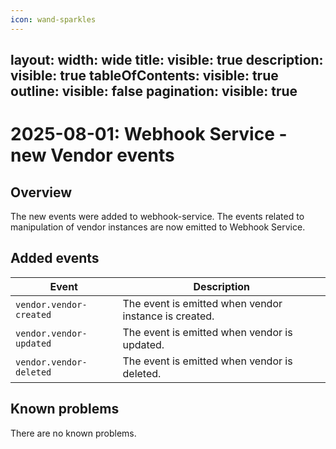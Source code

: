 ```yaml
---
icon: wand-sparkles
---
```

layout:
   width: wide
   title:
    visible: true
  description:
    visible: true
  tableOfContents:
    visible: true
  outline:
    visible: false
  pagination:
    visible: true
---

# 2025-08-01: Webhook Service - new Vendor events

## Overview

The new events were added to webhook-service. The events related to manipulation of vendor instances are now emitted to Webhook Service.

## Added events

| Event                   | Description                                           |
|-------------------------|-------------------------------------------------------|
| `vendor.vendor-created` | The event is emitted when vendor instance is created. |
| `vendor.vendor-updated` | The event is emitted when vendor is updated.          |
| `vendor.vendor-deleted` | The event is emitted when vendor is deleted.          |

## Known problems

There are no known problems.
